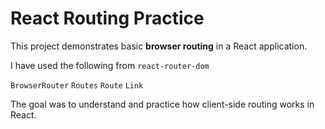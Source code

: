 # React Routing Practice

This project demonstrates basic **browser routing** in a React application.

I have used the following from `react-router-dom` 

`BrowserRouter`
`Routes`
`Route`
`Link`

The goal was to understand and practice how client-side routing works in React.
